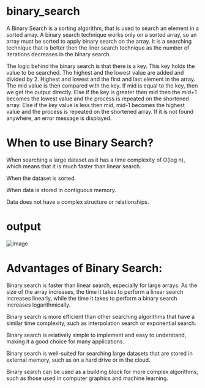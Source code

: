 # binary_search
A Binary Search is a sorting algorithm, that is used to search an element in a sorted array. A binary search technique works only on a sorted array, so an array must be sorted to apply binary search on the array. It is a searching technique that is better then the liner search technique as the number of iterations decreases in the binary search.

The logic behind the binary search is that there is a key. This key holds the value to be searched. The highest and the lowest value are added and divided by 2. Highest and lowest and the first and last element in the array. The mid value is then compared with the key. If mid is equal to the key, then we get the output directly. Else if the key is greater then mid then the mid+1 becomes the lowest value and the process is repeated on the shortened array. Else if the key value is less then mid, mid-1 becomes the highest value and the process is repeated on the shortened array. If it is not found anywhere, an error message is displayed.
# When to use Binary Search?
When searching a large dataset as it has a time complexity of O(log n), which means that it is much faster than linear search.

When the dataset is sorted.

When data is stored in contiguous memory.

Data does not have a complex structure or relationships.
# output
![image](https://user-images.githubusercontent.com/93450820/234482665-87d98d4c-75c7-4cb1-9958-3ae553dd3913.png)
# Advantages of Binary Search:
Binary search is faster than linear search, especially for large arrays. As the size of the array increases, the time it takes to perform a linear search increases linearly, while the time it takes to perform a binary search increases logarithmically.

Binary search is more efficient than other searching algorithms that have a similar time complexity, such as interpolation search or exponential search.

Binary search is relatively simple to implement and easy to understand, making it a good choice for many applications.

Binary search is well-suited for searching large datasets that are stored in external memory, such as on a hard drive or in the cloud.

Binary search can be used as a building block for more complex algorithms, such as those used in computer graphics and machine learning.
